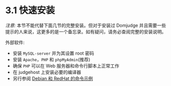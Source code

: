 # 3.1 快速安装

_注意:_ 本节不能代替下面几节的完整安装。但对于安装过 Domjudge 并且需要一些提示的人来说，这更多的是一个备忘录。如有疑问，请务必查阅完整的安装说明。

外部软件:

* 安装 `MySQL-server` 并为其设置 root 密码
* 安装 `Apache`，`PHP` 和 `phpMyAdmin`\(推荐\)
* 确保 `PHP` 可以在 Web 服务器和命令行脚本上正常工作
* 在 judgehost 上安装必要的编译器
* 另行参阅 [Debian 和 RedHat 的命令示例](3.2-prerequisites.md#cmd4debian)

